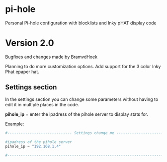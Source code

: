 # pi-hole
Personal Pi-hole configuration with blocklists and Inky pHAT display code

# Version 2.0
Bugfixes and changes made by BramvdHoek

Planning to do more customization options.
Add support for the 3 color Inky Phat epaper hat.

## Settings section
In the settings section you can change some parameters without having to edit
it in multiple places in the code.

**pihole_ip** = enter the ipadress of the pihole server to display stats for.


Example:
```python
#----------------------------- Settings change me -----------------------------#

#ipadress of the pihole server
pihole_ip = "192.168.1.4"

#------------------------------------------------------------------------------#
```
